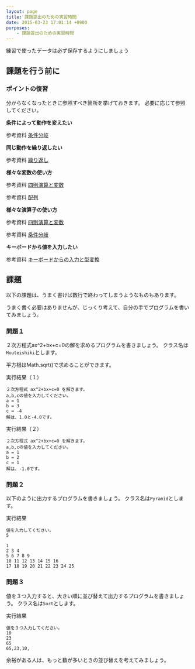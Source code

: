 ```yaml
---
layout: page
title: 課題提出のための実習時間
date: 2015-03-23 17:01:14 +0900
purposes:
    - 課題提出のための実習時間
---
```


練習で使ったデータは必ず保存するようにしましょう


課題を行う前に
--------------

### ポイントの復習

分からなくなったときに参照すべき箇所を挙げておきます。
必要に応じて参照してください。

**条件によって動作を変えたい**

<span class="label label-info">参考資料</span> [条件分岐](../basic/04/index.md)

**同じ動作を繰り返したい**

<span class="label label-info">参考資料</span> [繰り返し](../basic/05/index.md)

**様々な変数の使い方**

<span class="label label-info">参考資料</span> [四則演算と変数](../basic/02/index.md)

<span class="label label-info">参考資料</span> [配列](../basic/06/index.md)

**様々な演算子の使い方**

<span class="label label-info">参考資料</span> [四則演算と変数](../basic/02/index.md)

<span class="label label-info">参考資料</span> [条件分岐](../basic/04/index.md)

**キーボードから値を入力したい**

<span class="label label-info">参考資料</span> [キーボードからの入力と型変換](../basic/03/index.md)

課題
--------------

以下の課題は、うまく書けば数行で終わってしまうようなものもあります。

うまく書く必要はありませんが、じっくり考えて、自分の手でプログラムを書いてみましょう。

### 問題１

２次方程式ax^2+bx+c=0の解を求めるプログラムを書きましょう。
クラス名は`Houteishiki`とします。

平方根はMath.sqrt()で求めることができます。

実行結果（１）

    ２次方程式 ax^2+bx+c=0 を解きます。
    a,b,cの値を入力してください。
    a = 1
    b = 3
    c = -4
    解は、1.0と-4.0です。

実行結果（２）

    ２次方程式 ax^2+bx+c=0 を解きます。
    a,b,cの値を入力してください。
    a = 1
    b = 2
    c = 1
    解は、-1.0です。

### 問題２

以下のように出力するプログラムを書きましょう。
クラス名は`Pyramid`とします。

実行結果

    値を入力してください。
    5
    
    1
    2 3 4
    5 6 7 8 9
    10 11 12 13 14 15 16
    17 18 19 20 21 22 23 24 25

### 問題３

値を３つ入力すると、大きい順に並び替えて出力するプログラムを書きましょう。
クラス名は`Sort`とします。

実行結果

    値を３つ入力してください。
    10
    23
    65
    65,23,10,

余裕がある人は、もっと数が多いときの並び替えを考えてみましょう。

